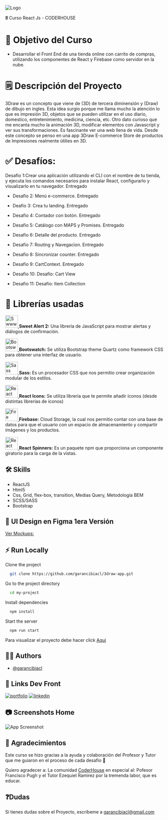 

![Logo](https://piensaentuweb.cl/wp-content/uploads/2022/10/logo-v1.png)


&#128425; Curso React Js - CODERHOUSE

 # 🥤 Objetivo del Curso
- Desarrollar el Front End de una tienda online con carrito de compras, utilizando los componentes de React y Firebase como servidor en la nube.

 # 🗒️ Descripción del Proyecto
3Draw es un concepto que viene de (3D) de tercera diminensión y (Draw) de dibujo en ingles. Esta idea surgio porque me llama mucho la atención lo que es impresión 3D, objetos que se pueden utilizar en el uso diario, domestico, entretenimiento, medicina, ciencia, etc. Otro dato curioso que me encanta mucho la animación 3D, modificar elementos con Javascript y ver sus transformaciones. Es fascinante ver una web llena de vida. Desde este concepto se penso en una app 3Draw E-commerce Store de productos de Impresiones realmente útilies en 3D. 

# ✅ Desafíos:
 Desafio 1:Crear una aplicación utilizando el CLI con el nombre de tu tienda, y ejecuta los comandos necesarios para instalar React, configurarlo y visualizarlo en tu navegador. Entregado

- Desafio 2: Menú e-commerce. Entregado

- Deafio 3: Crea tu landing. Entregado

- Desafio 4: Contador con botón. Entregado

- Desafio 5: Catálogo con MAPS y Promises. Entregado

- Desafio 6: Detalle del producto. Entregado

- Desafio 7: Routing y Navegacion. Entregado

- Desafio 8: Sincronizar counter. Entregado

- Desafio 9: CartContext. Entregado

- Desafio 10: Desafío: Cart View

- Desafio 11: Desafío: Item Collection

# 🧰 Librerías usadas
<a href="https://sweetalert2.github.io/" target="_blank" rel="noreferrer"> <img src="https://avatars.githubusercontent.com/u/35137722?s=200&v=4" alt="Swwwtalert2" width="40" height="40"/> </a><strong>Sweet Alert 2:</strong> Una librería de JavaScript para mostrar alertas y diálogos de confirmación.

<a href="https://bootswatch.com/quartz/" target="_blank" rel="noreferrer"> <img src="https://camo.githubusercontent.com/51da0973891f15de1404fe9e17951136a420dafec4f9bbfa883e6283623c9317/68747470733a2f2f626f6f747377617463682e636f6d2f5f6173736574732f696d672f6c6f676f2d6461726b2e737667" alt="Bootswatch" width="40" height="40"/> </a><strong>Bootswatch:</strong> Se utiliza Bootstrap theme Quartz como framework CSS para obtener una interfaz de usuario.

<a href="https://sass-lang.com/install" target="_blank" rel="noreferrer"> <img src="https://e7.pngegg.com/pngimages/72/936/png-clipart-sass-cascading-style-sheets-preprocessor-less-postcss-meng-miscellaneous-text-thumbnail.png" alt="Sass" width="40" height="40"/> </a><strong>Sass:</strong> Es un procesador CSS que nos permitio crear organización modular de los estilos.

<a href="https://react-icons.github.io/react-icons/" target="_blank" rel="noreferrer"> <img src="https://camo.githubusercontent.com/48d099290b4cb2d7937bcd96e8497cf1845b54a810a6432c70cf944b60b40c77/68747470733a2f2f7261776769742e636f6d2f676f72616e67616a69632f72656163742d69636f6e732f6d61737465722f72656163742d69636f6e732e737667" alt="React icons" width="40" height="40"/> </a><strong>React Icons:</strong> Se utiliza librería que te permite añadir íconos (desde distintas librerías de íconos)

<a href="https://react-icons.github.io/react-icons/" target="_blank" rel="noreferrer"> <img src="https://cdn4.iconfinder.com/data/icons/google-i-o-2016/512/google_firebase-2-512.png" alt="Fire base" width="40" height="40"/> </a><strong>Firebase:</strong> Cloud Storage, la cual nos permitio contar con una base de datos para que el usuario con un espacio de almacenamiento y compartir imágenes y los productos.

<a href="https://mhnpd.github.io/react-loader-spinner/" target="_blank" rel="noreferrer"> <img src="https://mhnpd.github.io/react-loader-spinner/img/logo.svg" alt="React spinners" width="40" height="40"/> </a><strong>React Spinners:</strong> Es un paquete npm que proporciona un componente giratorio para la carga de la vistas.

## 🛠 Skills
- ReactJS
- Html5
- Css, Grid, flex-box, transition, Medias Query, Metodología BEM
- SCSS/SASS
- Bootstrap

## 🎨  UI Design en Figma 1era Versión 
[Ver Mockups:](https://www.figma.com/proto/kS40KuXWLiabLktk7pKCTe/Untitled?page-id=0%3A1&node-id=2%3A4&viewport=143%2C102%2C0.23&scaling=min-zoom&starting-point-node-id=2%3A4)

## ⚡ Run Locally

Clone the project

```bash
  git clone https://github.com/garancibiacl/3draw-app.git
```

Go to the project directory

```bash
  cd my-project
```

Install dependencies

```bash
  npm install
```

Start the server

```bash
  npm run start
```


Para visualizar el proyecto debe hacer click [Aquí](https://github.com/garancibiacl)

## 🧑‍💻 Authors

- [@garancibiacl](https://github.com/garancibiacl)

## 🔗 Links Dev Front
[![portfolio](https://img.shields.io/badge/mi_portfolio-801ae6?style=for-the-badge&logo=ko-fi&logoColor=white)](https://piensaentuweb.cl/)
[![linkedin](https://img.shields.io/badge/linkedin-0A66C2?style=for-the-badge&logo=linkedin&logoColor=white)](https://www.linkedin.com/in/gustavo-arancibia-53127a97/)


## 📷 Screenshots Home

![App Screenshot](https://piensaentuweb.cl/wp-content/uploads/2022/10/screencapture-home.png)


## 🤗 Agradecimientos
Este curso se hizo gracias a la ayuda y colaboración del Profesor y Tutor que me guiaron en el proceso de cada desafio 💪

Quiero agradecer a:
La comunidad [CoderHouse](https://www.coderhouse.cl/) en especial al: Pofesor Francisco Pugh y el Tutor Ezequiel Ramirez por la tremenda labor, que es educar.


## ❓Dudas

Si tienes dudas sobre el Proyecto, escríbeme a <a href="mailto:garancibiacl@gmail.com]">garancibiacl@gmail.com</a> 